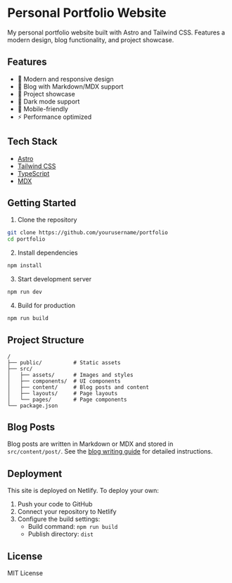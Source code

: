 # Personal Portfolio Website

My personal portfolio website built with Astro and Tailwind CSS. Features a modern design, blog functionality, and project showcase.

## Features

- 🚀 Modern and responsive design
- 📝 Blog with Markdown/MDX support
- 💼 Project showcase
- 🎨 Dark mode support
- 📱 Mobile-friendly
- ⚡ Performance optimized

## Tech Stack

- [Astro](https://astro.build)
- [Tailwind CSS](https://tailwindcss.com)
- [TypeScript](https://www.typescriptlang.org)
- [MDX](https://mdxjs.com)

## Getting Started

1. Clone the repository

```bash
git clone https://github.com/yourusername/portfolio
cd portfolio
```

2. Install dependencies

```bash
npm install
```

3. Start development server

```bash
npm run dev
```

4. Build for production

```bash
npm run build
```

## Project Structure

```
/
├── public/          # Static assets
├── src/
│   ├── assets/      # Images and styles
│   ├── components/  # UI components
│   ├── content/     # Blog posts and content
│   ├── layouts/     # Page layouts
│   └── pages/       # Page components
└── package.json
```

## Blog Posts

Blog posts are written in Markdown or MDX and stored in `src/content/post/`. See the [blog writing guide](https://your-site.com/blog/how-to-write-blog-posts) for detailed instructions.

## Deployment

This site is deployed on Netlify. To deploy your own:

1. Push your code to GitHub
2. Connect your repository to Netlify
3. Configure the build settings:
   - Build command: `npm run build`
   - Publish directory: `dist`

## License

MIT License

